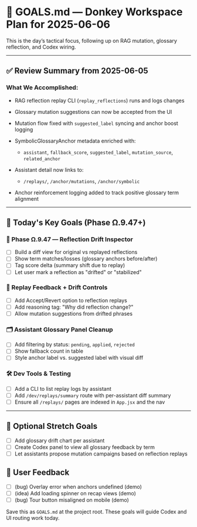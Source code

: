 # 🎯 GOALS.md — Donkey Workspace Plan for 2025-06-06

This is the day’s tactical focus, following up on RAG mutation, glossary reflection, and Codex wiring.

---

## ✅ Review Summary from 2025-06-05

### What We Accomplished:

- RAG reflection replay CLI (`replay_reflections`) runs and logs changes
- Glossary mutation suggestions can now be accepted from the UI
- Mutation flow fixed with `suggested_label` syncing and anchor boost logging
- SymbolicGlossaryAnchor metadata enriched with:

  - `assistant`, `fallback_score`, `suggested_label`, `mutation_source`, `related_anchor`

- Assistant detail now links to:

  - `/replays/`, `/anchor/mutations`, `/anchor/symbolic`

- Anchor reinforcement logging added to track positive glossary term alignment

---

## 🚀 Today's Key Goals (Phase Ω.9.47+)

### 🧠 Phase Ω.9.47 — Reflection Drift Inspector

- [ ] Build a diff view for original vs replayed reflections
- [ ] Show term matches/losses (glossary anchors before/after)
- [ ] Tag score delta (summary shift due to replay)
- [ ] Let user mark a reflection as "drifted" or "stabilized"

### 🔁 Replay Feedback + Drift Controls

- [ ] Add Accept/Revert option to reflection replays
- [ ] Add reasoning tag: "Why did reflection change?"
- [ ] Allow mutation suggestions from drifted phrases

### 🗂️ Assistant Glossary Panel Cleanup

- [ ] Add filtering by status: `pending`, `applied`, `rejected`
- [ ] Show fallback count in table
- [ ] Style anchor label vs. suggested label with visual diff

### 🛠️ Dev Tools & Testing

- [ ] Add a CLI to list replay logs by assistant
- [ ] Add `/dev/replays/summary` route with per-assistant diff summary
- [ ] Ensure all `/replays/` pages are indexed in `App.jsx` and the nav

---

## 📎 Optional Stretch Goals

- [ ] Add glossary drift chart per assistant
- [ ] Create Codex panel to view all glossary feedback by term
- [ ] Let assistants propose mutation campaigns based on reflection replays

## 📝 User Feedback
- [ ] (bug) Overlay error when anchors undefined (demo)
- [ ] (idea) Add loading spinner on recap views (demo)
- [ ] (bug) Tour button misaligned on mobile (demo)

Save this as `GOALS.md` at the project root. These goals will guide Codex and UI routing work today.
